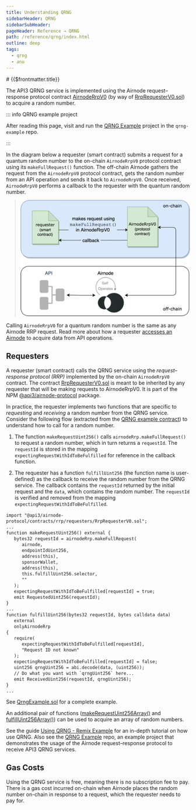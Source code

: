 ```yaml
---
title: Understanding QRNG
sidebarHeader: QRNG
sidebarSubHeader:
pageHeader: Reference → QRNG
path: /reference/qrng/index.html
outline: deep
tags:
  - qrng
  - anu
---
```


<PageHeader/>

<SearchHighlight/>

<FlexStartTag/>
# {{$frontmatter.title}}

The API3 QRNG service is implemented using the Airnode request–response protocol
contract
[AirnodeRrpV0<ExternalLinkImage/>](https://github.com/api3dao/airnode/blob/master/packages/airnode-protocol/contracts/rrp/AirnodeRrpV0.sol)
(by way of
[RrpRequesterV0.sol<ExternalLinkImage/>](https://github.com/api3dao/airnode/blob/master/packages/airnode-protocol/contracts/rrp/requesters/RrpRequesterV0.sol))
to acquire a random number.

::: info QRNG example project

After reading this page, visit and run the
[QRNG Example](https://github.com/api3dao/qrng-example/blob/main/README.md)
project in the `qrng-example` repo.

:::

In the diagram below a requester (smart contract) submits a request for a
quantum random number to the on-chain `AirnodeRrpV0` protocol contract using its
`makeFullRequest()` function. The off-chain Airnode gathers the request from the
`AirnodeRrpV0` protocol contract, gets the random number from an API operation
and sends it back to `AirnodeRrpV0`. Once received, `AirnodeRrpV0` performs a
callback to the requester with the quantum random number.

> <img src="./assets/images/access-overview.png" width="500"  />

Calling `AirnodeRrpV0` for a quantum random number is the same as any Airnode
RRP request. Read more about how a requester
[accesses an Airnode](/reference/airnode/latest/concepts/airnode.md) to acquire
data from API operations.

## Requesters

A requester (smart contract) calls the QRNG service using the _request–response
protocol (RRP)_ implemented by the on-chain `AirnodeRrpV0` contract. The
contract
[RrpRequesterV0.sol<ExternalLinkImage/>](https://github.com/api3dao/airnode/blob/master/packages/airnode-protocol/contracts/rrp/requesters/RrpRequesterV0.sol)
is meant to be inherited by any requester that will be making requests to
AirnodeRrpV0. It is part of the NPM
[@api3/airnode-protocol<ExternalLinkImage/>](https://www.npmjs.com/package/@api3/airnode-protocol)
package.

In practice, the requester implements two functions that are specific to
_requesting_ and _receiving_ a random number from the QRNG service. Consider the
following flow (extracted from the
[QRNG example contract<ExternalLinkImage/>](https://github.com/api3dao/qrng-example/blob/main/contracts/QrngExample.sol))
to understand how to call for a random number.

1. The function `makeRequestUint256()` calls `airnodeRrp.makeFullRequest()` to
   request a random number, which in turn returns a `requestId`. The `requestId`
   is stored in the mapping `expectingRequestWithIdToBeFulfilled` for reference
   in the callback function.

2. The requester has a function `fulfillUint256` (the function name is
   user-defined) as the callback to receive the random number from the QRNG
   service. The callback contains the `requestId` returned by the initial
   request and the `data`, which contains the random number. The `requestId` is
   verified and removed from the mapping `expectingRequestWithIdToBeFulfilled`.

```solidity
import "@api3/airnode-protocol/contracts/rrp/requesters/RrpRequesterV0.sol";
...
function makeRequestUint256() external {
   bytes32 requestId = airnodeRrp.makeFullRequest(
      airnode,
      endpointIdUint256,
      address(this),
      sponsorWallet,
      address(this),
      this.fulfillUint256.selector,
      ""
   );
   expectingRequestWithIdToBeFulfilled[requestId] = true;
   emit RequestedUint256(requestId);
}
...
function fulfillUint256(bytes32 requestId, bytes calldata data)
   external
   onlyAirnodeRrp
{
   require(
      expectingRequestWithIdToBeFulfilled[requestId],
      "Request ID not known"
   );
   expectingRequestWithIdToBeFulfilled[requestId] = false;
   uint256 qrngUint256 = abi.decode(data, (uint256));
   // Do what you want with `qrngUint256` here...
   emit ReceivedUint256(requestId, qrngUint256);
}
...
```

See [QrngExample.sol](/reference/qrng/qrng-example.md) for a complete example.

An additional pair of functions
([makeRequestUint256Array()<ExternalLinkImage/>](https://github.com/api3dao/qrng-example/blob/main/contracts/QrngExample.sol#L98-L113)
and
[fulfillUint256Array()<ExternalLinkImage/>](https://github.com/api3dao/qrng-example/blob/main/contracts/QrngExample.sol#L115-L131))
can be used to acquire an array of random numbers.

See the guide [Using QRNG - Remix Example](/guides/qrng/qrng-remix/index.md) for
an in-depth tutorial on how use QRNG. Also see the
[QRNG Example<ExternalLinkImage/>](https://github.com/api3dao/qrng-example)
repo, an example project that demonstrates the usage of the Airnode
request–response protocol to receive API3 QRNG services.

## Gas Costs

Using the QRNG service is free, meaning there is no subscription fee to pay.
There is a gas cost incurred on-chain when Airnode places the random number
on-chain in response to a request, which the requester needs to pay for.

<FlexEndTag/>
